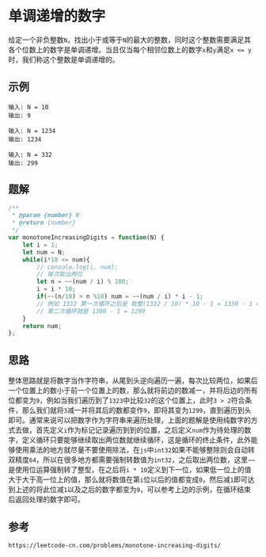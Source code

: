 # 单调递增的数字
给定一个非负整数`N`，找出小于或等于`N`的最大的整数，同时这个整数需要满足其各个位数上的数字是单调递增。当且仅当每个相邻位数上的数字`x`和`y`满足`x <= y`时，我们称这个整数是单调递增的。

## 示例

```
输入: N = 10
输出: 9
```

```
输入: N = 1234
输出: 1234
```

```
输入: N = 332
输出: 299
```

## 题解

```javascript
/**
 * @param {number} N
 * @return {number}
 */
var monotoneIncreasingDigits = function(N) {
    let i = 1;
    let num = N;
    while(i*10 <= num){
        // console.log(i, num);
        // 每次取出两位
        let n = ~~(num / i) % 100;  
        i = i * 10;
        if(~~(n/10) > n %10) num = ~~(num / i) * i - 1; 
        // 例如 1332 第一次循环之后是 取整(1332 / 10) * 10 - 1 = 1330 - 1 = 1329
        // 第二次循环就是 1300 - 1 = 1299
    }
    return num;
};
```

## 思路
整体思路就是将数字当作字符串，从尾到头逆向遍历一遍，每次比较两位，如果后一个位置上的数小于前一个位置上的数，那么就将前边的数减一，并将后边的所有位都变为`9`，例如当我们遍历到了`1323`中比较`32`的这个位置上，此时`3 > 2`符合条件，那么我们就将`3`减一并将其后的数都变作`9`，即将其变为`1299`，直到遍历到头即可。通常来说可以把数字作为字符串来遍历处理，上面的题解是使用纯数字的方式去做，首先定义`i`作为标记记录遍历到到的位置，之后定义`num`作为待处理的数字，定义循环只要能够继续取出两位数就继续循环，这是循环的终止条件，此外能够使用乘法的地方就尽量不要使用除法，在`js`中`int32`如果不能够整除则会自动转双精度`64`，所以在很多地方都需要强制转数值为`int32`，之后取出两位数，这里`~~`是使用位运算强制转了整型，在之后将`i * 10`定义到下一位，如果低一位上的值大于大于高一位上的值，那么就将数值在第`i`位以后的值都变成`0`，然后减`1`即可达到上述的将此位减`1`以及之后的数字都变为`9`，可以参考上边的示例，在循环结束后返回处理的数字即可。





## 参考

```
https://leetcode-cn.com/problems/monotone-increasing-digits/
```
